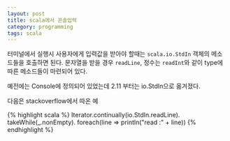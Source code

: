 ```yaml
---
layout: post
title: scala에서 콘솔입력
category: programming
tags: scala
---
```


터미널에서 실행시 사용자에게 입력값을 받아야 할때는 `scala.io.StdIn` 객체의 메소드들을 호출하면 된다. 문자열을 받을 경우 `readLine`, 정수는 `readInt`와 같이 type에 따른 메소드들이 마련되어 있다.

예전에는 Console에 정의되어 있었는데 2.11 부터는 io.StdIn으로 옮겨졌다.

다음은 stackoverflow에서 따온 예

{% highlight scala %}
Iterator.continually(io.StdIn.readLine).
	takeWhile(_.nonEmpty).
	foreach(line => println("read :" + line))
{% endhighlight %}
